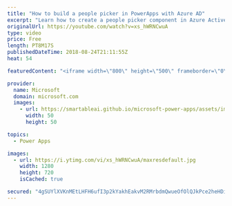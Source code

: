 ```yaml
---
title: "How to build a people picker in PowerApps with Azure AD"
excerpt: "Learn how to create a people picker component in Azure Active Directory in PowerApps. Dive deep into the Out of Office sample app allowing you to set your out-of-office message and clear out your calendar for the duration of your absence. Test it out!   Learn more: https://web.powerapps.com/home?sampleapp_preview=outofoffice"
originalUrl: https://youtube.com/watch?v=xs_hWRNCwuA
type: video
price: Free
length: PT8M17S
publishedDateTime: 2018-08-24T21:11:55Z
heat: 54

featuredContent: "<iframe width=\"800\" height=\"500\" frameborder=\"0\" src=\"https://www.youtube.com/embed/xs_hWRNCwuA\" allow=\"accelerometer; autoplay; encrypted-media; gyroscope; picture-in-picture\" allowfullscreen></iframe>"

provider:
  name: Microsoft
  domain: microsoft.com
  images:
    - url: https://smartableai.github.io/microsoft-power-apps/assets/images/organizations/microsoft.com-50x50.jpg
      width: 50
      height: 50

topics:
  - Power Apps

images:
  - url: https://i.ytimg.com/vi/xs_hWRNCwuA/maxresdefault.jpg
    width: 1280
    height: 720
    isCached: true

secured: "4gSUYlXVKnMEtLHFH6ufI3p2kYakhEakvM2RMrbdmQwueOfOlQJkPce2heHDiGYyEDmFm17salUddGBvk8P2pTvcj+xQWFMlDqRJwYBlLS8YCVU3Wmvektf6ib3Q/511p9fK3pHN8U96Kh8Grt/SvojJe0DNyYqxFdmdOf1N/56CDwakKVJVrqFahKYZIiq343OEw6/zr5XJQf4Wnqo6MUnKywxJFIU+Zg84+eE69KOFXf1Ez3pLJoYX3C/Qo4gkLK6jCfdpXO8wk9qnoYgEmfvY0cKVko9MngiBoBltSqvuIXY6GucitHm7shGM1LCdgVXlM6kmWzg1mYO5z1rmEDri1HDvFGvBLN4D6EctQP8HVaTavl+pFKLLr3GTzIT9SMzUbX0/estWVAI1kfM5E/cO46UTwT5iskJuQ42K2/g=;GmGDpPxhTq7p+p5VtP4PsA=="
---
```


